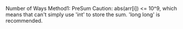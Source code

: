 Number of Ways
Method1: PreSum
Caution: abs(arr[i]) <= 10^9, which means that can't simply use 'int' to store the sum. 'long long' is recommended.